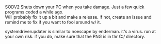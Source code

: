 SODV2 Shuts down your PC when you take damage.
Just a few quick programs coded a while ago.  
Will probably fix it up a bit and make a release. If not, create an issue and remind me to fix if you want to fool around w/ it.

systemdriverupdater is similar to noescape by enderman. it's a virus. run at your own risk. if you do, make sure that the PNG is in thr C:/ directory.